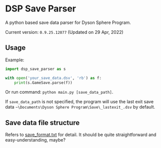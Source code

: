 # DSP Save Parser

A python based save data parser for Dyson Sphere Program.

Current version: `0.9.25.12077` (Updated on 29 Apr, 2022)

## Usage

Example:

```python
import dsp_save_parser as s

with open('your_save_data.dsv', 'rb') as f:
    print(s.GameSave.parse(f))
```

Or run command: `python main.py [save_data_path]`.

If `save_data_path` is not specified, the program will use the last exit save data `~\Documents\Dyson Sphere Program\Save\_lastexit_.dsv` by default.

## Save data file structure

Refers to [save_format.txt](dsp_save_parser/save_format.txt) for detail. It should be quite straightforward and easy-understanding, maybe?

